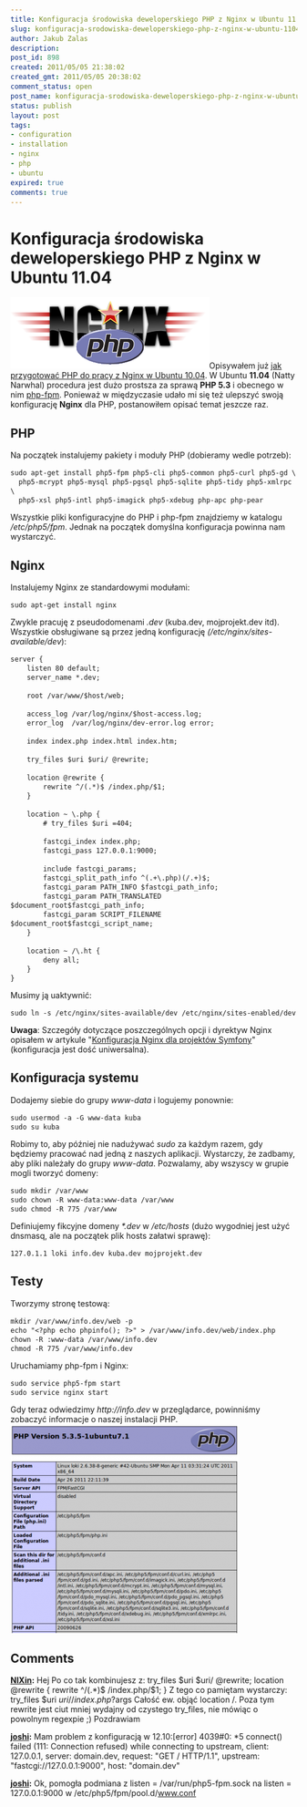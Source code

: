 ```yaml
---
title: Konfiguracja środowiska deweloperskiego PHP z Nginx w Ubuntu 11.04
slug: konfiguracja-srodowiska-deweloperskiego-php-z-nginx-w-ubuntu-1104
author: Jakub Zalas
description: 
post_id: 898
created: 2011/05/05 21:38:02
created_gmt: 2011/05/05 20:38:02
comment_status: open
post_name: konfiguracja-srodowiska-deweloperskiego-php-z-nginx-w-ubuntu-1104
status: publish
layout: post
tags:
- configuration
- installation
- nginx
- php
- ubuntu
expired: true
comments: true
---
```


<!--Opisywałem już jak przygotować PHP do pracy z Nginx w Ubuntu 10.04. W Ubuntu 11.04 (Natty Narwhal) procedura jest dużo prostsza za sprawą PHP 5.3 i obecnego w nim php-fpm. Ponieważ w międzyczasie udało mi się też ulepszyć swoją konfigurację Nginx dla PHP, postanowiłem opisać temat jeszcze raz.-->

# Konfiguracja środowiska deweloperskiego PHP z Nginx w Ubuntu 11.04

![](/uploads/wp/2011/05/nginx-php.png)Opisywałem już [jak przygotować PHP do pracy z Nginx w Ubuntu 10.04](/konfiguracja-srodowiska-deweloperskiego-php-z-nginx-w-ubuntu-1004). W Ubuntu **11.04** (Natty Narwhal) procedura jest dużo prostsza za sprawą **PHP 5.3** i obecnego w nim [php-fpm](http://pl.php.net/manual/en/install.fpm.php). Ponieważ w międzyczasie udało mi się też ulepszyć swoją konfigurację **Nginx** dla PHP, postanowiłem opisać temat jeszcze raz. 

## PHP

Na początek instalujemy pakiety i moduły PHP (dobieramy wedle potrzeb): 
    
    
    sudo apt-get install php5-fpm php5-cli php5-common php5-curl php5-gd \
      php5-mcrypt php5-mysql php5-pgsql php5-sqlite php5-tidy php5-xmlrpc \
      php5-xsl php5-intl php5-imagick php5-xdebug php-apc php-pear

Wszystkie pliki konfiguracyjne do PHP i php-fpm znajdziemy w katalogu _/etc/php5/fpm_. Jednak na początek domyślna konfiguracja powinna nam wystarczyć. 

## Nginx

Instalujemy Nginx ze standardowymi modułami: 
    
    
    sudo apt-get install nginx

Zwykle pracuję z pseudodomenami _.dev_ (kuba.dev, mojprojekt.dev itd). Wszystkie obsługiwane są przez jedną konfigurację _(/etc/nginx/sites-available/dev_): 
    
    
    server {
        listen 80 default;
        server_name *.dev;
    
        root /var/www/$host/web;
    
        access_log /var/log/nginx/$host-access.log;
        error_log  /var/log/nginx/dev-error.log error;
    
        index index.php index.html index.htm;
    
        try_files $uri $uri/ @rewrite;
    
        location @rewrite {
            rewrite ^/(.*)$ /index.php/$1;
        }   
    
        location ~ \.php {
            # try_files $uri =404;
    
            fastcgi_index index.php;
            fastcgi_pass 127.0.0.1:9000;
    
            include fastcgi_params;
            fastcgi_split_path_info ^(.+\.php)(/.+)$;
            fastcgi_param PATH_INFO $fastcgi_path_info;
            fastcgi_param PATH_TRANSLATED $document_root$fastcgi_path_info;
            fastcgi_param SCRIPT_FILENAME $document_root$fastcgi_script_name;
        }
    
        location ~ /\.ht {
            deny all;
        }
    }

Musimy ją uaktywnić: 
    
    
    sudo ln -s /etc/nginx/sites-available/dev /etc/nginx/sites-enabled/dev

**Uwaga**: Szczegóły dotyczące poszczególnych opcji i dyrektyw Nginx opisałem w artykule "[Konfiguracja Nginx dla projektów Symfony](/konfiguracja-nginx-dla-projektow-symfony)" (konfiguracja jest dość uniwersalna). 

## Konfiguracja systemu

Dodajemy siebie do grupy _www-data_ i logujemy ponownie: 
    
    
    sudo usermod -a -G www-data kuba
    sudo su kuba

Robimy to, aby później nie nadużywać _sudo_ za każdym razem, gdy będziemy pracować nad jedną z naszych aplikacji. Wystarczy, że zadbamy, aby pliki należały do grupy _www-data_. Pozwalamy, aby wszyscy w grupie mogli tworzyć domeny: 
    
    
    sudo mkdir /var/www
    sudo chown -R www-data:www-data /var/www
    sudo chmod -R 775 /var/www

Definiujemy fikcyjne domeny _*.dev_ w _/etc/hosts_ (dużo wygodniej jest użyć dnsmasq, ale na początek plik hosts załatwi sprawę): 
    
    
    127.0.1.1 loki info.dev kuba.dev mojprojekt.dev

## Testy

Tworzymy stronę testową: 
    
    
    mkdir /var/www/info.dev/web -p
    echo "<?php echo phpinfo(); ?>" > /var/www/info.dev/web/index.php
    chown -R :www-data /var/www/info.dev
    chmod -R 775 /var/www/info.dev

Uruchamiamy php-fpm i Nginx: 
    
    
    sudo service php5-fpm start
    sudo service nginx start

Gdy teraz odwiedzimy _http://info.dev_ w przeglądarce, powinniśmy zobaczyć informacje o naszej instalacji PHP. ![](/uploads/wp/2011/05/phpinfo-400x367.png)

## Comments

**[NIXin](#3075 "2011-09-27 02:33:04"):** Hej Po co tak kombinujesz z: try_files $uri $uri/ @rewrite; location @rewrite { rewrite ^/(.*)$ /index.php/$1; } Z tego co pamiętam wystarczy: try_files $uri $uri/ /index.php?$args Całość ew. objąć location /. Poza tym rewrite jest ciut mniej wydajny od czystego try_files, nie mówiąc o powolnym regexpie ;) Pozdrawiam

**[joshi](#3090 "2012-10-20 02:55:45"):** Mam problem z konfiguracją w 12.10:[error] 4039#0: *5 connect() failed (111: Connection refused) while connecting to upstream, client: 127.0.0.1, server: domain.dev, request: "GET / HTTP/1.1", upstream: "fastcgi://127.0.0.1:9000", host: "domain.dev"

**[joshi](#3091 "2012-10-20 03:04:25"):** Ok, pomogła podmiana z listen = /var/run/php5-fpm.sock na listen = 127.0.0.1:9000 w /etc/php5/fpm/pool.d/www.conf

